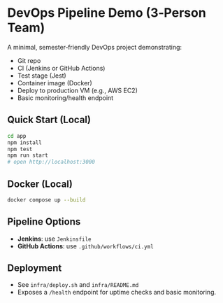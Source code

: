 
# DevOps Pipeline Demo (3‑Person Team)

A minimal, semester‑friendly DevOps project demonstrating:
- Git repo
- CI (Jenkins or GitHub Actions)
- Test stage (Jest)
- Container image (Docker)
- Deploy to production VM (e.g., AWS EC2)
- Basic monitoring/health endpoint

## Quick Start (Local)
```bash
cd app
npm install
npm test
npm run start
# open http://localhost:3000
```

## Docker (Local)
```bash
docker compose up --build
```

## Pipeline Options
- **Jenkins**: use `Jenkinsfile`
- **GitHub Actions**: use `.github/workflows/ci.yml`

## Deployment
- See `infra/deploy.sh` and `infra/README.md`
- Exposes a `/health` endpoint for uptime checks and basic monitoring.
